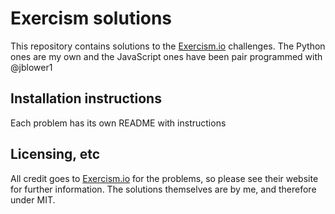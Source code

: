 # Exercism solutions

This repository contains solutions to the [Exercism.io](https://exercism.io/) challenges. The Python ones are my own and the JavaScript ones have been pair programmed with @jblower1

## Installation instructions

Each problem has its own README with instructions

## Licensing, etc

All credit goes to [Exercism.io](https://exercism.io/) for the problems, so please see their website for further information. The solutions themselves are by me, and therefore under MIT.
